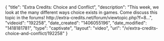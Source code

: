 {
    "title": "Extra Credits: Choice and Conflict",
    "description": "This week, we look at the many different ways choice exists in games. Come discuss this topic in the forums! http:\/\/extra-credits.net\/forum\/viewtopic.php?f=8...",
    "videoid": "192258",
    "date_created": "1406055196",
    "date_modified": "1418181781",
    "type": "captivate",
    "layout": "video",
    "url": "\/v\/extra-credits-choice-and-conflict\/192258"
}